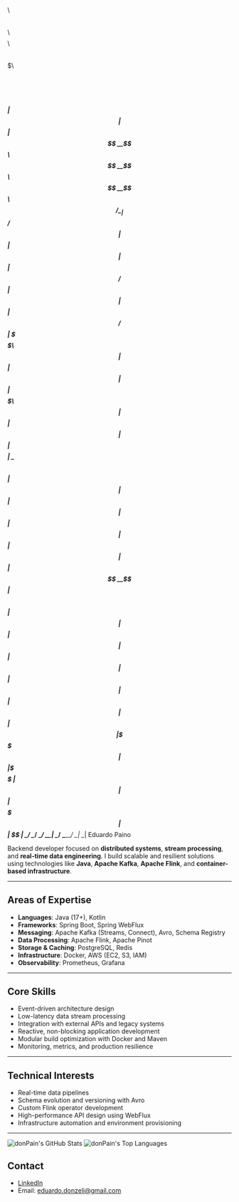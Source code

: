  $$$$$$\   $$$$$$\  $$\   $$\       $$$$$$$$\  $$$$$$\  $$$$$$$\   $$$$$$\  
$$  __$$\ $$  __$$\ $$ |  $$ |      $$  _____|$$  __$$\ $$  __$$\ $$  __$$\ 
$$ /  \__|$$ /  $$ |$$ |  $$ |      $$ |      $$ /  $$ |$$ |  $$ |$$ /  $$ |
\$$$$$$\  $$ |  $$ |$$ |  $$ |      $$$$$\    $$ |  $$ |$$ |  $$ |$$$$$$$$ |
 \____$$\ $$ |  $$ |$$ |  $$ |      $$  __|   $$ |  $$ |$$ |  $$ |$$  __$$ |
$$\   $$ |$$ |  $$ |$$ |  $$ |      $$ |      $$ |  $$ |$$ |  $$ |$$ |  $$ |
\$$$$$$  | $$$$$$  |\$$$$$$  |      $$ |       $$$$$$  |$$$$$$$  |$$ |  $$ |
 \______/  \______/  \______/       \__|       \______/ \_______/ \__|  \__|
 Eduardo Paino

Backend developer focused on **distributed systems**, **stream processing**, and **real-time data engineering**. I build scalable and resilient solutions using technologies like **Java**, **Apache Kafka**, **Apache Flink**, and **container-based infrastructure**.

---

## Areas of Expertise

- **Languages**: Java (17+), Kotlin  
- **Frameworks**: Spring Boot, Spring WebFlux  
- **Messaging**: Apache Kafka (Streams, Connect), Avro, Schema Registry  
- **Data Processing**: Apache Flink, Apache Pinot  
- **Storage & Caching**: PostgreSQL, Redis  
- **Infrastructure**: Docker, AWS (EC2, S3, IAM)  
- **Observability**: Prometheus, Grafana  

---

## Core Skills

- Event-driven architecture design  
- Low-latency data stream processing  
- Integration with external APIs and legacy systems  
- Reactive, non-blocking application development  
- Modular build optimization with Docker and Maven  
- Monitoring, metrics, and production resilience  

---

## Technical Interests

- Real-time data pipelines  
- Schema evolution and versioning with Avro  
- Custom Flink operator development  
- High-performance API design using WebFlux  
- Infrastructure automation and environment provisioning  

---

![donPain's GitHub Stats](https://github-readme-stats.vercel.app/api?username=donPain&show_icons=true&theme=dark&count_private=true)
![donPain's Top Languages](https://github-readme-stats.vercel.app/api/top-langs/?username=donPain&layout=compact&theme=dark)

## Contact
- [LinkedIn](https://www.linkedin.com/in/eduardodonzelipaino/)
- Email: eduardo.donzeli@gmail.com


